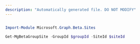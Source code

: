 ```yaml
---
description: "Automatically generated file. DO NOT MODIFY"
---
```


```powershell

Import-Module Microsoft.Graph.Beta.Sites

Get-MgBetaGroupSite -GroupId $groupId -SiteId $siteId

```